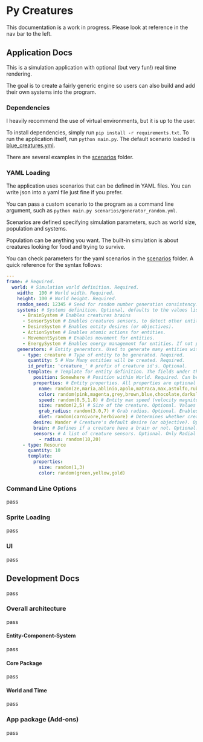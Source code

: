 # Py Creatures

This documentation is a work in progress. Please look at reference in the nav bar to the left.

## Application Docs

This is a simulation application with optional (but very fun!) real time rendering.

The goal is to create a fairly generic engine so users can also build and add their own systems into the program.

### Dependencies

I heavily recommend the use of virtual environments, but it is up to the user.

To install dependencies, simply run `pip install -r requirements.txt`.
To run the application itself, run `python main.py`.
The default scenario loaded is [blue_creatures.yml](../scenarios/blue_creatures.yml).

There are several examples in the [scenarios](../scenarios) folder.

### YAML Loading

The application uses scenarios that can be defined in YAML files. You can write json into a yaml file just fine if you
prefer.

You can pass a custom scenario to the program as a command line argument, such
as `python main.py scenarios/generator_random.yml`.

Scenarios are defined specifying simulation parameters, such as world size, population and systems.

Population can be anything you want. The built-in simulation is about creatures looking for food and trying to survive.

You can check parameters for the yaml scenarios in the [scenarios](../scenarios) folder. A quick reference for the syntax follows:

```yaml
---
frame: # Required.
  world: # Simulation world definition. Required.
    width:  100 # World width. Required.
    height: 100 # World height. Required.
    random_seed: 12345 # Seed for random number generation consistency. A seed will generate the same numbers, thus the simulation will be the same. 
    systems: # Systems definition. Optional, defaults to the values listed below.
      - BrainSystem # Enables creatures brains
      - SensorSystem # Enables creatures sensors, to detect other entities.
      - DesireSystem # Enables entity desires (or objectives).
      - ActionSystem # Enables atomic actions for entities.
      - MovementSystem # Enables movement for entities.
      - EnergySystem # Enables energy management for entities. If not present creatures can roam forever.
    generators: # Entity generators. Used to generate many entities with one definition. Optional.
      - type: creature # Type of entity to be generated. Required.
        quantity: 5 # How Many entities will be created. Required. 
        id_prefix: 'creature_' # prefix of creature id's. Optional.
        template: # Template for entity definition. The fields under this are the same required to create individual entities
          position: Somewhere # Position within World. Required. Can be 'Somewhere', a random location or a Vector, defined as '{x: <x_value>, y: <y_value>}'
          properties: # Entity properties. All properties are optional and should have internal default values. There is no restriction to properties. Their processing will be system-specific.
            name: random(ze,maria,ablinio,apolo,matraca,max,astolfo,rubens,alan,jessica,ana,mariana,astrogilda,joana,edmarta) # Display name for entity. Optional, defaults to entity id. Can be a string or 'random(values)' where values is a list of names to be chosen randomly.
            color: random(pink,magenta,grey,brown,blue,chocolate,darkslategrey) # Display color for the entity. Optional, defaults to 'blue'. Can be a string with a color name like 'blue', a hex code for color like '#AABBCC' or a random statement like this example.
            speed: random(0.5,1.8) # Entity max speed (velocity magnitude). Optional, defaults to 5. Can be a floating point number or a random statement such as 'random(<min_value>,<max_value>)' meaning a random number will be generated between <min_value> and <max_value>.
            size: random(2,5) # Size of the creature. Optional. Values are the same as speed.
            grab_radius: random(3.0,7) # Grab radius. Optional. Enables an interaction range for an entity.
            diet: random(carnivore,herbivore) # Determines whether creatures feed of resources (Herbivores) or other creatures (Carnivore). Optional. 
          desire: Wander # Creature's default desire (or objective). Optional.
          brain: # Defines if a creature have a brain or not. Optional.
          sensors: # A list of creature sensors. Optional. Only Radial sensors are currently available, thus, the only property of sensors is a radius.  
            - radius: random(10,20)
      - type: Resource
        quantity: 10
        template:
          properties:
            size: random(1,3)
            color: random(green,yellow,gold)
```

### Command Line Options

pass

### Sprite Loading

pass

### UI

pass

## Development Docs

pass

### Overall architecture

pass

#### Entity-Component-System

pass

#### Core Package

pass

#### World and Time

pass

### App package (Add-ons)

pass


